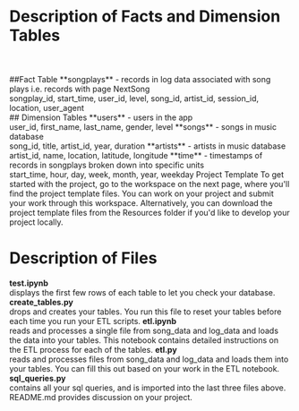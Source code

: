 
# Description of Facts and Dimension Tables
<br>
<br>
##Fact Table
**songplays** - records in log data associated with song plays i.e. records with page NextSong
<br>songplay_id, start_time, user_id, level, song_id, artist_id, session_id, location, user_agent
<br>
## Dimension Tables
**users** - users in the app
<br>user_id, first_name, last_name, gender, level
**songs** - songs in music database
<br>song_id, title, artist_id, year, duration
**artists** - artists in music database
<br>artist_id, name, location, latitude, longitude
**time** - timestamps of records in songplays broken down into specific units
<br>start_time, hour, day, week, month, year, weekday
Project Template
To get started with the project, go to the workspace on the next page, where you'll find the project template files. You can work on your project and submit your work through this workspace. Alternatively, you can download the project template files from the Resources folder if you'd like to develop your project locally.


# Description of Files
**test.ipynb**<br> displays the first few rows of each table to let you check your database.
**create_tables.py**<br> drops and creates your tables. You run this file to reset your tables before each time you run your ETL scripts.
**etl.ipynb**<br> reads and processes a single file from song_data and log_data and loads the data into your tables. This notebook contains detailed instructions on the ETL process for each of the tables.
**etl.py** <br>reads and processes files from song_data and log_data and loads them into your tables. You can fill this out based on your work in the ETL notebook.
**sql_queries.py**<br> contains all your sql queries, and is imported into the last three files above.
README.md provides discussion on your project.
